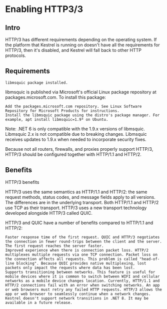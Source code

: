 # Enabling HTTP3/3
## Intro
HTTP/3 has different requirements depending on the operating system. If the platform that Kestrel is running on doesn't have all the requirements for HTTP/3, then it's disabled, and Kestrel will fall back to other HTTP protocols.

## Requirements

    libmsquic package installed.

libmsquic is published via Microsoft's official Linux package repository at packages.microsoft.com. To install this package:

    Add the packages.microsoft.com repository. See Linux Software Repository for Microsoft Products for instructions.
    Install the libmsquic package using the distro's package manager. For example, apt install libmsquic=1.9* on Ubuntu.

Note: .NET 6 is only compatible with the 1.9.x versions of libmsquic. Libmsquic 2.x is not compatible due to breaking changes. Libmsquic receives updates to 1.9.x when needed to incorporate security fixes.

Because not all routers, firewalls, and proxies properly support HTTP/3, HTTP/3 should be configured together with HTTP/1.1 and HTTP/2.

## Benefits
HTTP/3 benefits

HTTP/3 uses the same semantics as HTTP/1.1 and HTTP/2: the same request methods, status codes, and message fields apply to all versions. The differences are in the underlying transport. Both HTTP/1.1 and HTTP/2 use TCP as their transport. HTTP/3 uses a new transport technology developed alongside HTTP/3 called QUIC.

HTTP/3 and QUIC have a number of benefits compared to HTTP/1.1 and HTTP/2:

    Faster response time of the first request. QUIC and HTTP/3 negotiates the connection in fewer round-trips between the client and the server. The first request reaches the server faster.
    Improved experience when there is connection packet loss. HTTP/2 multiplexes multiple requests via one TCP connection. Packet loss on the connection affects all requests. This problem is called "head-of-line blocking". Because QUIC provides native multiplexing, lost packets only impact the requests where data has been lost.
    Supports transitioning between networks. This feature is useful for mobile devices where it is common to switch between WIFI and cellular networks as a mobile device changes location. Currently, HTTP/1.1 and HTTP/2 connections fail with an error when switching networks. An app or web browsers must retry any failed HTTP requests. HTTP/3 allows the app or web browser to seamlessly continue when a network changes. Kestrel doesn't support network transitions in .NET 8. It may be available in a future release.
